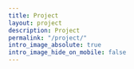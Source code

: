 ```yaml
---
title: Project
layout: project
description: Project
permalink: "/project/"
intro_image_absolute: true
intro_image_hide_on_mobile: false
---
```

